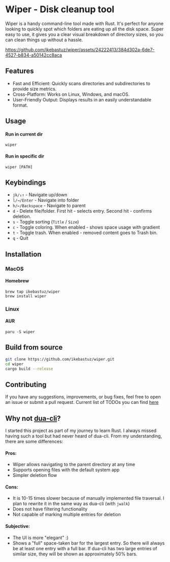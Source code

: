 # Wiper - Disk cleanup tool

Wiper is a handy command-line tool made with Rust. It's perfect for anyone looking to quickly spot which folders are eating up all the disk space. Super easy to use, it gives you a clear visual breakdown of directory sizes, so you can clean things up without a hassle.

https://github.com/ikebastuz/wiper/assets/24222413/384d302a-6de7-4527-b834-a50142cc8aca

## Features
- Fast and Efficient: Quickly scans directories and subdirectories to provide size metrics.  
- Cross-Platform: Works on Linux, Windows, and macOS.
- User-Friendly Output: Displays results in an easily understandable format.

## Usage
#### Run in current dir
`wiper`
#### Run in specific dir
`wiper [PATH]`

## Keybindings
- `jk/↓↑` - Navigate up/down
- `l/→/Enter` - Navigate into folder
- `h/←/Backspace` - Navigate to parent
- `d` - Delete file/folder. First hit - selects entry. Second hit - confirms deletion.
- `s` - Toggle sorting (`Title` / `Size`)
- `c` - Toggle coloring. When enabled - shows space usage with gradient
- `t` - Toggle trash. When enabled - removed content goes to Trash bin.
- `q` - Quit


## Installation

### MacOS
#### Homebrew
```
brew tap ikebastuz/wiper
brew install wiper
```

### Linux
#### AUR
```
paru -S wiper
```

## Build from source
```bash
git clone https://github.com/ikebastuz/wiper.git
cd wiper
cargo build --release
```

## Contributing
If you have any suggestions, improvements, or bug fixes, feel free to open an issue or submit a pull request.
Current list of TODOs you can find [here](src/README.md)

## Why not [dua-cli](https://github.com/Byron/dua-cli)?
I started this project as part of my journey to learn Rust. I always missed having such a tool but had never heard of dua-cli. From my understanding, there are some differences:

#### Pros:
- Wiper allows navigating to the parent directory at any time
- Supports opening files with the default system app
- Simpler deletion flow

#### Cons:
- It is 10-15 times slower because of manually implemented file traversal. I plan to rewrite it in the same way as dua-cli (with `jwalk`)
- Does not have filtering functionality
- Not capable of marking multiple entries for deletion

#### Subjective:
- The UI is more "elegant" :)
- Shows a "full" space-taken bar for the largest entry. So there will always be at least one entry with a full bar. If dua-cli has two large entries of similar size, they will be shown as approximately 50% bars.


